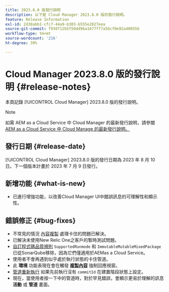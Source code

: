 ```yaml
---
title: 2023.8.0 版發行說明
description: 以下是 Cloud Manager 2023.8.0 版的發行說明。
feature: Release Information
exl-id: 2d38abb1-cfc7-44a9-b303-b555e2827eea
source-git-commit: f930f12b5f50dd96a1677ff7a56cf0e92a400556
workflow-type: tm+mt
source-wordcount: '216'
ht-degree: 39%

---
```



# Cloud Manager 2023.8.0 版的發行說明 {#release-notes}

本頁記錄 [!UICONTROL Cloud Manager] 2023.8.0 版的發行說明。

>[!NOTE]
>
>如需 AEM as a Cloud Service 中 Cloud Manager 的最新發行說明，請參閱 [AEM as a Cloud Service 中 Cloud Manage 的最新發行說明。](https://experienceleague.adobe.com/docs/experience-manager-cloud-service/content/implementing/using-cloud-manager/release-notes-cloud-manager/release-notes-cm-current.html)

## 發行日期 {#release-date}

[!UICONTROL Cloud Manager] 2023.8.0 版的發行日期為 2023 年 8 月 10 日。下一個版本計畫於 2023 年 7 月 9 日發行。

## 新增功能 {#what-is-new}

* 已進行增強功能，以改善Cloud Manager UI中錯誤訊息的可理解性和顯示性。

## 錯誤修正 {#bug-fixes}

* 不常見的情況 [內容複製](/help/using/content-copy.md) 處理卡住的問題已解決。
* 已解決未使用New Relic One之客戶的暫時測試問題。
* [自訂程式碼品質規則](/help/using/custom-code-quality-rules.md) `SupportedRunmode` 和 `ImmutableMutableMixedPackage` 已從SonarQube移除，因為它們僅適用於AEMas a Cloud Service。
* 使用者不會再遇到似乎處於執行狀態的卡住管道。
* 此 **環境** 功能表現在會在觸發 **[複製內容](/help/using/content-copy.md)** 強制回應視窗。
* [管道重新執行](/help/using/code-deployment.md#reexecute-deployment) 如果先前執行沒有 `commitId` 在建置階段狀態上設定。
* 現在，當使用者按一下中的管道時，對於罕見錯誤，會顯示更易於理解的訊息 **活動** 或 **管道** 畫面。
